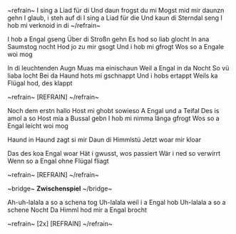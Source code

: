 ~refrain~
I sing a Liad für di
Und daun frogst du mi
Mogst mid mir daunzn gehn
I glaub, i steh auf di
I sing a Liad für die
Und kaun di Sterndal seng
I hob mi verknoid in di
~/refrain~

I hob a Engal gseng
Über di Stroßn gehn
Es hod so liab glocht
In ana Saumstog nocht
Hod jo zu mir gsogt
Und i hob mi gfrogt
Wos so a Engale woi mog

In di leuchtenden Augn
Muas ma einischaun
Weil a Engal in da Nocht
So vü liaba locht
Bei da Haund hots mi gschnappt
Und i hobs ertappt
Weils ka Flügal hod, des klappt

~refrain~
[REFRAIN]
~/refrain~

Noch dem erstn hallo
Host mi ghobt sowieso
A Engal und a Teifal
Des is amol a so
Host mia a Bussal gebn
I hob mi nimma länga gfrogt
Wos so a Engal leicht woi mog

Haund in Haund zagt si mir
Daun di Himmlstü 
Jetzt woar mir kloar

Das des koa Engal woar
Hät i gwusst, wos passiert
Wär i ned so verwirrt
Wenn so a Engal ohne Flügal fliagt

~refrain~
[REFRAIN]
~/refrain~

~bridge~
**Zwischenspiel**
~/bridge~

Ah-uh-lalala a so a schena tog
Uh-lalala weil i a Engal hob
Uh-lalala a so a schene Nocht
Da Himml hod mir a Engal brocht

~refrain~
[2x] [REFRAIN]
~/refrain~